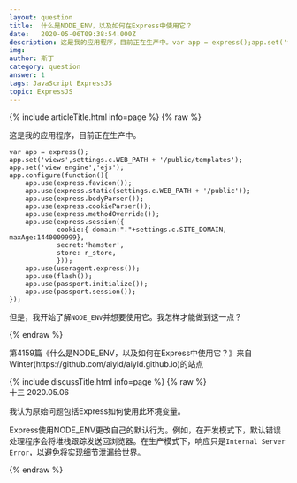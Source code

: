 ```yaml
---
layout: question
title:  什么是NODE_ENV，以及如何在Express中使用它？
date:   2020-05-06T09:38:54.000Z
description: 这是我的应用程序，目前正在生产中。var app = express();app.set('views',settings.c.WEB_PATH +...
img: 
author: 斯丁
category: question
answer: 1
tags: JavaScript ExpressJS
topic: ExpressJS
---
```

<div class="article-root">
  <div class="article">
    {% include articleTitle.html info=page %}
    {% raw %}
    <div class="article-content"><p><font style="vertical-align: inherit;"><font style="vertical-align: inherit;">这是我的应用程序，目前正在生产中。</font></font></p>

<pre><code>var app = express();<font></font>
app.set('views',settings.c.WEB_PATH + '/public/templates');<font></font>
app.set('view engine','ejs');<font></font>
app.configure(function(){<font></font>
    app.use(express.favicon());<font></font>
    app.use(express.static(settings.c.WEB_PATH + '/public'));<font></font>
    app.use(express.bodyParser());<font></font>
    app.use(express.cookieParser());<font></font>
    app.use(express.methodOverride());<font></font>
    app.use(express.session({<font></font>
            cookie:{ domain:"."+settings.c.SITE_DOMAIN, maxAge:1440009999},<font></font>
            secret:'hamster',<font></font>
            store: r_store,<font></font>
            }));<font></font>
    app.use(useragent.express());<font></font>
    app.use(flash());<font></font>
    app.use(passport.initialize());<font></font>
    app.use(passport.session());<font></font>
});<font></font>
</code></pre>

<p><font style="vertical-align: inherit;"><font style="vertical-align: inherit;">但是，我开始了解</font></font><code>NODE_ENV</code><font style="vertical-align: inherit;"><font style="vertical-align: inherit;">并想要使用它。</font><font style="vertical-align: inherit;">我怎样才能做到这一点？</font></font></p></div>
    {% endraw %}
  </div>
  <p class="winter_mark">第4159篇《什么是NODE_ENV，以及如何在Express中使用它？》来自Winter(https://github.com/aiyld/aiyld.github.io)的站点</p>
  <div class="discuss-wrapper">
    {% include discussTitle.html info=page %}
    {% raw %}
    <div class="discuss-item">
        <div class="discuss-parent">
          <div class="discuss-meta">
            <span class="discuss-user">十三</span>
            <span class="discuss-time">2020.05.06</span>
          </div>
          <div class="discuss-comment"><p><font style="vertical-align: inherit;"><font style="vertical-align: inherit;">我认为原始问题包括Express如何使用此环境变量。</font></font></p>

<p><font style="vertical-align: inherit;"><font style="vertical-align: inherit;">Express使用NODE_ENV更改自己的默认行为。</font><font style="vertical-align: inherit;">例如，在开发模式下，默认错误处理程序会将堆栈跟踪发送回浏览器。</font><font style="vertical-align: inherit;">在生产模式下，响应只是</font></font><code>Internal Server Error</code><font style="vertical-align: inherit;"><font style="vertical-align: inherit;">，以避免将实现细节泄漏给世界。</font></font></p></div>
        </div></div>
    {% endraw %}
  </div>
<div>
